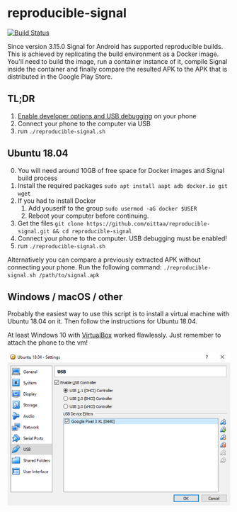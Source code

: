 # reproducible-signal

[![Build Status](https://travis-ci.org/oittaa/reproducible-signal.svg)](https://travis-ci.org/oittaa/reproducible-signal)

Since version 3.15.0 Signal for Android has supported reproducible builds. This is achieved by replicating the build environment as a Docker image. You'll need to build the image, run a container instance of it, compile Signal inside the container and finally compare the resulted APK to the APK that is distributed in the Google Play Store.

## TL;DR

1. [Enable developer options and USB debugging](https://developer.android.com/studio/debug/dev-options#enable) on your phone
2. Connect your phone to the computer via USB
3. run `./reproducible-signal.sh`

## Ubuntu 18.04

0. You will need around 10GB of free space for Docker images and Signal build process
1. Install the required packages `sudo apt install aapt adb docker.io git wget`
2. If you had to install Docker
    1. Add youserlf to the group `sudo usermod -aG docker $USER`
    2. Reboot your computer before continuing.
3. Get the files `git clone https://github.com/oittaa/reproducible-signal.git && cd reproducible-signal`
4. Connect your phone to the computer. USB debugging must be enabled!
5. run `./reproducible-signal.sh`

Alternatively you can compare a previously extracted APK without connecting your phone. Run the following command: `./reproducible-signal.sh /path/to/signal.apk`

## Windows / macOS / other

Probably the easiest way to use this script is to install a virtual machine with Ubuntu 18.04 on it. Then follow the instructions for Ubuntu 18.04.

At least Windows 10 with [VirtualBox](https://www.virtualbox.org/wiki/Downloads) worked flawlessly. Just remember to attach the phone to the vm!

![VirtualBox Settings](https://raw.githubusercontent.com/oittaa/reproducible-signal/master/VirtualBox-Settings-USB.png)

